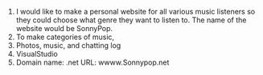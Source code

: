 1. I would like to make a personal website for all various music listeners so they could choose what genre they want to listen to.
The name of the website would be SonnyPop.
2. To make categories of music,
3. Photos, music, and chatting log
4. VisualStudio
5. Domain name: .net   URL: wwww.Sonnypop.net
